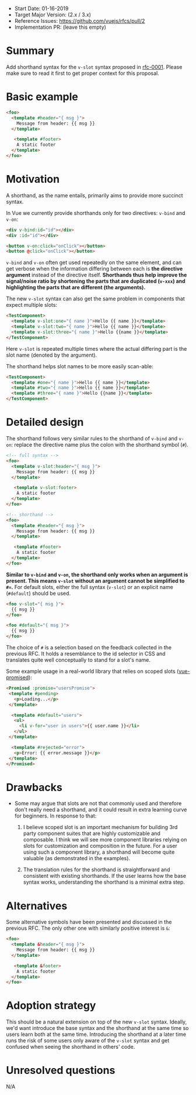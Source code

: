 - Start Date: 01-16-2019
- Target Major Version: (2.x / 3.x)
- Reference Issues: https://github.com/vuejs/rfcs/pull/2
- Implementation PR: (leave this empty)

# Summary

Add shorthand syntax for the `v-slot` syntax proposed in [rfc-0001](https://github.com/vuejs/rfcs/blob/master/active-rfcs/0001-new-slot-syntax.md). Please make sure to read it first to get proper context for this proposal.

# Basic example

``` html
<foo>
  <template #header="{ msg }">
    Message from header: {{ msg }}
  </template>

   <template #footer>
    A static footer
  </template>
</foo>
```

# Motivation

A shorthand, as the name entails, primarily aims to provide more succinct syntax.

In Vue we currently provide shorthands only for two directives: `v-bind` and `v-on`:

``` html
<div v-bind:id="id"></div>
<div :id="id"></div>

<button v-on:click="onClick"></button>
<button @click="onClick"></button>
```

`v-bind` and `v-on` often get used repeatedly on the same element, and can get verbose when the information differing between each is **the directive argument** instead of the directive itself. **Shorthands thus help improve the signal/noise ratio by shortening the parts that are duplicated (`v-xxx`) and highlighting the parts that are different (the arguments).**

The new `v-slot` syntax can also get the same problem in components that expect multiple slots:

``` html
<TestComponent>
  <template v-slot:one="{ name }">Hello {{ name }}</template>
  <template v-slot:two="{ name }">Hello {{ name }}</template>
  <template v-slot:three="{ name }">Hello {{name }}</template>
</TestComponent>
```

Here `v-slot` is repeated multiple times where the actual differing part is the slot name (denoted by the argument).

The shorthand helps slot names to be more easily scan-able:

``` html
<TestComponent>
  <template #one="{ name }">Hello {{ name }}</template>
  <template #two="{ name }">Hello {{ name }}</template>
  <template #three="{ name }">Hello {{name }}</template>
</TestComponent>
```

# Detailed design

The shorthand follows very similar rules to the shorthand of `v-bind` and `v-on`: replace the directive name plus the colon with the shorthand symbol (`#`).

``` html
<!-- full syntax -->
<foo>
  <template v-slot:header="{ msg }">
    Message from header: {{ msg }}
  </template>

   <template v-slot:footer>
    A static footer
  </template>
</foo>

<!-- shorthand -->
<foo>
  <template #header="{ msg }">
    Message from header: {{ msg }}
  </template>

   <template #footer>
    A static footer
  </template>
</foo>
```

**Similar to `v-bind` and `v-on`, the shorthand only works when an argument is present. This means `v-slot` without an argument cannot be simplified to `#=`.** For default slots, either the full syntax (`v-slot`) or an explicit name (`#default`) should be used.

``` html
<foo v-slot="{ msg }">
  {{ msg }}
</foo>

<foo #default="{ msg }">
  {{ msg }}
</foo>
```

The choice of `#` is a selection based on the feedback collected in the previous RFC. It holds a resemblance to the id selector in CSS and translates quite well conceptually to stand for a slot's name.

Some example usage in a real-world library that relies on scoped slots ([vue-promised](https://github.com/posva/vue-promised)):

 ``` html
<Promised :promise="usersPromise">
  <template #pending>
    <p>Loading...</p>
  </template>

   <template #default="users">
    <ul>
      <li v-for="user in users">{{ user.name }}</li>
    </ul>
  </template>

   <template #rejected="error">
    <p>Error: {{ error.message }}</p>
  </template>
</Promised>
```

# Drawbacks

- Some may argue that slots are not that commonly used and therefore don't really need a shorthand, and it could result in extra learning curve for beginners. In response to that:

  1. I believe scoped slot is an important mechanism for building 3rd party component suites that are highly customizable and composable. I think we will see more component libraries relying on slots for customization and composition in the future. For a user using such a component library, a shorthand will become quite valuable (as demonstrated in the examples).

  2. The translation rules for the shorthand is straightforward and consistent with existing shorthands. If the user learns how the base syntax works, understanding the shorthand is a minimal extra step.

# Alternatives

Some alternative symbols have been presented and discussed in the previous RFC. The only other one with similarly positive interest is `&`:

``` html
<foo>
  <template &header="{ msg }">
    Message from header: {{ msg }}
  </template>

   <template &footer>
    A static footer
  </template>
</foo>
```

# Adoption strategy

This should be a natural extension on top of the new `v-slot` syntax. Ideally, we'd want introduce the base syntax and the shorthand at the same time so users learn both at the same time. Introducing the shorthand at a later time runs the risk of some users only aware of the `v-slot` syntax and get confused when seeing the shorthand in others' code.

# Unresolved questions

N/A
